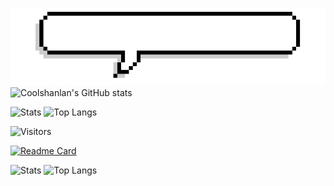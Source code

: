 ![](https://github.com/Coolshanlan/Coolshanlan/blob/main/Image/Introduction.gif?raw=true)
![Coolshanlan's GitHub stats](https://github-readme-stats.vercel.app/api?username=Coolshanlan&theme=vue&show_icons=true&bg_color=000&text_color=ccc&include_all_commits=true&border_radius=15)

![Stats](https://github-profile-summary-cards.vercel.app/api/cards/profile-details?username=Coolshanlan&theme=vue&border_radius=15&hide_title=true&hide_border=true)
![Top Langs](https://github-readme-stats.vercel.app/api/top-langs/?username=Coolshanlan&&theme=vue&layout=compact&hide=HTML,CSS&bg_color=000&show_icons=true&count_private=true&hide_border=true&include_all_commits=true&langs_count=8)

![Visitors](https://estruyf-github.azurewebsites.net/api/VisitorHit?user=Coolshanlan&countColor=rgb(55,154,110))

[![Readme Card](https://github-readme-stats.vercel.app/api/pin/?username=Coolshanlan&repo=HighlightTranslator&theme=vue&show_icons=true&bg_color=000&text_color=ccc&include_all_commits=true&border_radius=15&hide_border=true)](https://github.com/Coolshanlan/HighlightTranslator)


![Stats](https://github-readme-stats.vercel.app/api?username=Coolshanlan&border_radius=0&icon_color=0aa&bg_color=000&text_color=ccc&title_color=FCE928&show_icons=true&count_private=true&hide_border=true&include_all_commits=true&hide_title=true)
![Top Langs](https://github-readme-stats.vercel.app/api/top-langs/?username=Coolshanlan&layout=compact&hide=HTML,CSS&bg_color=000&title_color=FCE928&show_icons=true&count_private=true&hide_border=true&include_all_commits=true&text_color=fff&langs_count=8&border_radius=0&exclude_repo=bert-named-entity-recognition)
